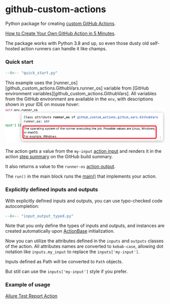 # github-custom-actions

Python package for creating [custom GitHub Actions](https://docs.github.com/en/actions/creating-actions/about-custom-actions). 

[How to Create Your Own GitHub Action in 5 Minutes](https://sorokin.engineer/posts/en/github-custom-actions.html).

The package works with Python 3.8 and up, so even those dusty old self-hosted action runners can 
handle it like champs.

### Quick start

```python
--8<-- "quick_start.py"
```

This example uses the [runner_os][github_custom_actions.GithubVars.runner_os] 
variable from 
[GitHub environment variables][github_custom_actions.GithubVars]. 
All variables from the GitHub environment are available in the `env`, 
with descriptions shown in your IDE on mouse hover:
![var_ide_hover_docstring.jpg](images/var_ide_hover_docstring.jpg)

The action gets a value from the `my-input` [action input](inputs) and renders 
it in the action [step summary](summary) on the GitHub build summary.

It also returns a value to the `runner-os` [action output](outputs).

The `run()` in the main block runs the [main()](main) that implements your action.

### Explicitly defined inputs and outputs

With explicitly defined inputs and outputs, you can use typo-checked code autocompletion:

```python
--8<-- "input_output_typed.py"
```

Note that you only define the types of inputs and outputs, and instances are created automatically
upon [ActionBase](base) initialization.

Now you can utilize the attributes defined in the `inputs` and `outputs` classes of the action. 
All attributes names are converted to `kebab-case`, allowing dot notation like `inputs.my_input`
to replace the `inputs['my-input']`.

Inputs defined as Path will be converted to `Path` objects.

But still can use the `inputs['my-input']` style if you prefer.

### Example of usage

[Allure Test Report Action](https://github.com/andgineer/allure-report/blob/main/src/allure_generate.py)
